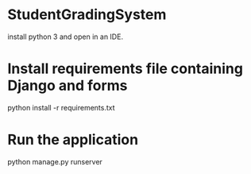 # StudentGradingSystem 
install python 3 and open in an IDE.
# Install requirements file containing Django and forms 
python install -r requirements.txt
# Run the application 
python manage.py runserver 
